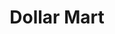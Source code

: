 ---
title: Dollar Mart
slug: dollar-mart
updated-on: '2024-05-30T13:44:31.749Z'
created-on: '2024-05-30T13:41:46.671Z'
published-on: '2024-05-30T13:54:32.469Z'
f_city-state-2:
- cms/city/ventura-ca.md
- cms/city/urbana-il.md
- cms/city/simi-valley-ca.md
- cms/city/national-city-ca.md
f_locations:
- cms/payday-loan/dollar-mart-16072.md
- cms/payday-loan/dollar-mart-16073.md
- cms/payday-loan/dollar-mart-16074.md
- cms/payday-loan/dollar-mart-16075.md
f_states:
- cms/state/california.md
- cms/state/illinois.md
layout: '[company].html'
tags: company
---